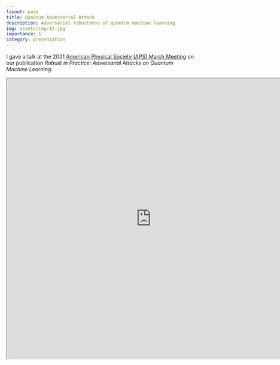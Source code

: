 ```yaml
---
layout: page
title: Quantum Adversarial Attack
description: Adversarial robustness of quantum machine learning
img: assets/img/12.jpg
importance: 1
category: presentation
---
```


I gave a talk at the 2021 <a href="https://meetings.aps.org/Meeting/MAR21/Session/S32.13">American Physical Society (APS) March Meeting</a> on our publication *Robust in Practice: Adversarial Attacks on Quantum Machine Learning*. 

<iframe src="https://drive.google.com/file/d/1livYVqLIbozrVmh8BR4S7-hF1znd9QGE/preview" width="770" height="750" allow="autoplay"></iframe>

